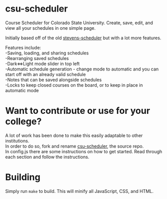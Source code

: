 # csu-scheduler
Course Scheduler for Colorado State University. Create, save, edit, and view all your schedules in one simple page.

Initially based off of the old [stevens-scheduler](https://github.com/danielheyman/stevens-scheduler/tree/492b2c443bf3134244bebd456db5610b199934d6) but with a lot more features.

Features include:  
-Saving, loading, and sharing schedules  
-Rearranging saved schedules  
-Dark<=>Light mode slider in top left  
-Automatic schedule generation - change mode to automatic and you can start off with an already valid schedule  
-Notes that can be saved alongside schedules  
-Locks to keep closed courses on the board, or to keep in place in automatic mode  


# Want to contribute or use for your college?
A lot of work has been done to make this easily adaptable to other institutions.  
In order to do so, fork and rename [csu-scheduler](https://github.com/Shizcow/csu-scheduler), the source repo.   
In config.js there are some instructions on how to get started. Read through each section and follow the instructions.

# Building
Simply run `make` to build. This will minify all JavaScript, CSS, and HTML.
